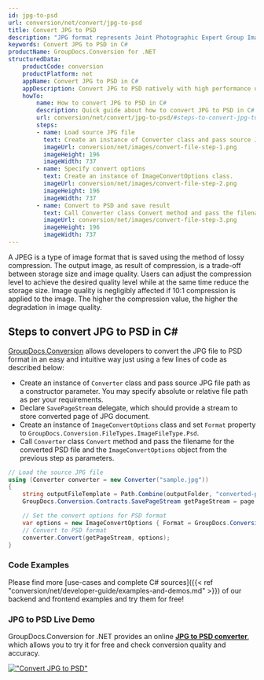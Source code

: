 ```yaml
---
id: jpg-to-psd
url: conversion/net/convert/jpg-to-psd
title: Convert JPG to PSD
description: "JPG format represents Joint Photographic Expert Group Image File with .jpg extension. Learn how to convert JPG to PSD file programmatically in C# language using GroupDocs.Conversion for .NET library."
keywords: Convert JPG to PSD in C#
productName: GroupDocs.Conversion for .NET
structuredData:
    productCode: conversion
    productPlatform: net
    appName: Convert JPG to PSD in C#
    appDescription: Convert JPG to PSD natively with high performance using C# language and server side GroupDocs.Conversion for .NET APIs, without the use of any software like Microsoft or Open Office.
    howTo:
        name: How to convert JPG to PSD in C# 
        description: Quick guide about how to convert JPG to PSD in C# with high performance and accuracy.
        url: conversion/net/convert/jpg-to-psd/#steps-to-convert-jpg-to-psd-in-c
        steps:
        - name: Load source JPG file 
          text: Create an instance of Converter class and pass source JPG file path as a constructor parameter. You may specify absolute or relative file path as per your requirements. 
          imageUrl: conversion/net/images/convert-file-step-1.png
          imageHeight: 196
          imageWidth: 737
        - name: Specify convert options 
          text: Create an instance of ImageConvertOptions class.
          imageUrl: conversion/net/images/convert-file-step-2.png
          imageHeight: 196
          imageWidth: 737
        - name: Convert to PSD and save result 
          text: Call Converter class Convert method and pass the filename for the converted HTML file and the ImageConvertOptions object from the previous step as parameters.
          imageUrl: conversion/net/images/convert-file-step-3.png
          imageHeight: 196
          imageWidth: 737
---
```


A JPEG is a type of image format that is saved using the method of lossy compression. The output image, as result of compression, is a trade-off between storage size and image quality. Users can adjust the compression level to achieve the desired quality level while at the same time reduce the storage size. Image quality is negligibly affected if 10:1 compression is applied to the image.  The higher the compression value, the higher the degradation in image quality.

## Steps to convert JPG to PSD in C#

[GroupDocs.Conversion](https://products.groupdocs.com/conversion/net) allows developers to convert the JPG file to PSD format in an easy and intuitive way just using a few lines of code as described below:

* Create an instance of `Converter` class and pass source JPG file path as a constructor parameter. You may specify absolute or relative file path as per your requirements. 
* Declare `SavePageStream` delegate, which should provide a stream to store converted page of JPG document.
* Create an instance of `ImageConvertOptions` class and set `Format` property to `GroupDocs.Conversion.FileTypes.ImageFileType.Psd`.
* Call `Converter` class `Convert` method and pass the filename for the converted PSD file and the `ImageConvertOptions` object from the previous step as parameters.

```csharp
// Load the source JPG file
using (Converter converter = new Converter("sample.jpg"))
{
    string outputFileTemplate = Path.Combine(outputFolder, "converted-page-{0}.psd");
    GroupDocs.Conversion.Contracts.SavePageStream getPageStream = page => new FileStream(string.Format(outputFileTemplate, page), FileMode.Create);

    // Set the convert options for PSD format
    var options = new ImageConvertOptions { Format = GroupDocs.Conversion.FileTypes.ImageFileType.Psd };   
    // Convert to PSD format
    converter.Convert(getPageStream, options);
}
```

### Code Examples

Please find more [use-cases and complete C# sources]({{< ref "conversion/net/developer-guide/examples-and-demos.md" >}}) of our backend and frontend examples and try them for free!

### JPG to PSD Live Demo

GroupDocs.Conversion for .NET provides an online [**JPG to PSD converter**](https://products.groupdocs.app/conversion/jpg-to-psd), which allows you to try it for free and check conversion quality and accuracy.

[!["Convert JPG to PSD"](conversion/net/images/convert-to-psd/convert-jpg-to-psd.png)](https://products.groupdocs.app/conversion/jpg-to-psd)